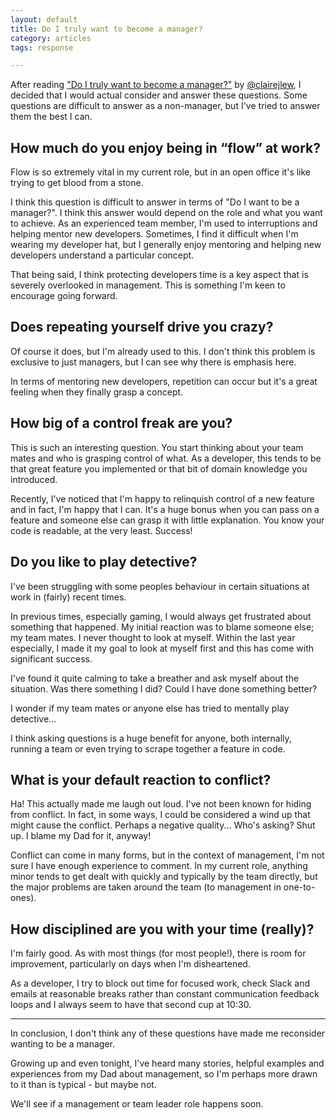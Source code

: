 ```yaml
---
layout: default
title: Do I truly want to become a manager?
category: articles
tags: response

---
```


After reading ["Do I truly want to become a manager?"](https://knowyourteam.com/blog/2019/03/20/do-i-truly-want-to-become-a-manager/) by [@clairejlew](https://twitter.com/clairejlew), I decided that I would actual consider and answer these questions. Some questions are difficult to answer as a non-manager, but I've tried to answer them the best I can.

## How much do you enjoy being in “flow” at work?
Flow is so extremely vital in my current role, but in an open office it's like trying to get blood from a stone.

I think this question is difficult to answer in terms of "Do I want to be a manager?". I think this answer would depend on the role and what you want to achieve. As an experienced team member, I'm used to interruptions and helping mentor new developers. Sometimes, I find it difficult when I'm wearing my developer hat, but I generally enjoy mentoring and helping new developers understand a particular concept.

That being said, I think protecting developers time is a key aspect that is severely overlooked in management. This is something I'm keen to encourage going forward.

## Does repeating yourself drive you crazy?
Of course it does, but I'm already used to this. I don't think this problem is exclusive to just managers, but I can see why there is emphasis here.

In terms of mentoring new developers, repetition can occur but it's a great feeling when they finally grasp a concept.

## How big of a control freak are you?
This is such an interesting question. You start thinking about your team mates and who is grasping control of what. As a developer, this tends to be that great feature you implemented or that bit of domain knowledge you introduced.

Recently, I've noticed that I'm happy to relinquish control of a new feature and in fact, I'm happy that I can. It's a huge bonus when you can pass on a feature and someone else can grasp it with little explanation. You know your code is readable, at the very least. Success!

## Do you like to play detective?
I've been struggling with some peoples behaviour in certain situations at work in (fairly) recent times. 

In previous times, especially gaming, I would always get frustrated about something that happened. My initial reaction was to blame someone else; my team mates. I never thought to look at myself. Within the last year especially, I made it my goal to look at myself first and this has come with significant success.

I've found it quite calming to take a breather and ask myself about the situation. Was there something I did? Could I have done something better?

I wonder if my team mates or anyone else has tried to mentally play detective...

I think asking questions is a huge benefit for anyone, both internally, running a team or even trying to scrape together a feature in code.

## What is your default reaction to conflict?
Ha! This actually made me laugh out loud. I've not been known for hiding from conflict. In fact, in some ways, I could be considered a wind up that might cause the conflict. Perhaps a negative quality... Who's asking? Shut up. I blame my Dad for it, anyway!

Conflict can come in many forms, but in the context of management, I'm not sure I have enough experience to comment. In my current role, anything minor tends to get dealt with quickly and typically by the team directly, but the major problems are taken around the team (to management in one-to-ones).

## How disciplined are you with your time (really)?
I'm fairly good. As with most things (for most people!), there is room for improvement, particularly on days when I'm disheartened.

As a developer, I try to block out time for focused work, check Slack and emails at reasonable breaks rather than constant communication feedback loops and I always seem to have that second cup at 10:30.

---

In conclusion, I don't think any of these questions have made me reconsider wanting to be a manager.

Growing up and even tonight, I've heard many stories, helpful examples and experiences from my Dad about management, so I'm perhaps more drawn to it than is typical - but maybe not.

We'll see if a management or team leader role happens soon.
